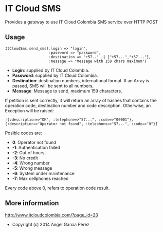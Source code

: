IT Cloud SMS
===========

Provides a gateway to use IT Cloud Colombia SMS service over HTTP POST

Usage
-----

    ItCloudSms.send_sms(:login => "login",
                        :password => "password", 
                        :destination => "+57.." || ["+57...","+57..."],
                        :message => "Message with 159 chars maximum")

- __Login__: supplied by IT Cloud Colombia.
- __Password__: supplied by IT Cloud Colombia.
- __Destination__: destination numbers, international format. If an Array is passed, SMS will be sent to all numbers.
- __Message__: Message to send, maximum 159 characters.

If petition is sent correctly, it will return an array of hashes that contains the operation code, destination number and code description. Otherwise, an Exception will be raised:

    [{:description=>"OK", :telephone=>"57...", :code=>"00001"}, {:description=>"Operator not found", :telephone=>"57...", :code=>"0"}]

Posible codes are:

- __0__: Operator not found
- __-1__: Authentication failed
- __-2__: Out of hours
- __-3__: No credit
- __-4__: Wrong number
- __-5__: Wrong message
- __-6__: System under maintenance
- __-7__: Max cellphones reached

Every code above 0, refers to operation code result.

More information
----------------

http://www.itcloudcolombia.com/?page_id=23

- Copyright (c) 2014 Angel García Pérez
